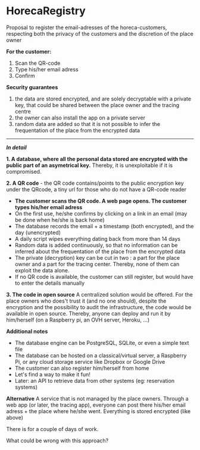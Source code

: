 # HorecaRegistry
Proposal to register the email-adresses of the horeca-customers, respecting both the privacy of the customers and the discretion of the place owner

**For the customer:**
 1. Scan the QR-code
 2. Type his/her email adress
 3. Confirm

**Security guarantees**
 1. the data are stored encrypted, and are solely decryptable with a private key, that could be shared between the place owner and the tracing centre
 2. the owner can also install the app on a private server
 3. random data are added so that it is not possible to infer the frequentation of the place from the encrypted data


----------------------------------------------------------


**_In detail_**

**1. A database, where all the personal data stored are encrypted with the public part of an asymetrical key.** Thereby, it is unexploitable if it is compromised.

**2. A QR code** - the QR code contains/points to the public encryption key
under the QRcode, a tiny url for those who do not have a QR-code reader

- **The customer scans the QR code. A web page opens. The customer types his/her email adress**
- On the first use, he/she confirms by clicking on a link in an email (may be done when he/she is back home)
- The database records the email + a timestamp (both encrypted), and the day (unencrypted)
- A daily script wipes everything dating back from more than 14 days
- Random data is added continuously, so that no information can be inferred about the frequentation of the place from the encrypted data
- The private (decryption) key can be cut in two : a part for the place owner and a part for the tracing center. Thereby, none of them can exploit the data alone.
- If no QR code is available, the customer can still register, but would have to enter the details manually

**3. The code in open source**
A centralized solution would be offered.
For the place owners who does't trust it (and no one should), despite the encryption and the possibility to audit the infrastructure, the code would be available in open source. Thereby, anyone can deploy and run it by him/herself (on a Raspberry pi, an OVH server, Heroku, ...)

**Additional notes**
- The database engine can be PostgreSQL, SQLite, or even a simple text file
- The database can be hosted on a classical/virtual server, a Raspberry Pi, or any cloud storage service like Dropbox or Google Drive
- The customer can also register him/herself from home
- Let's find a way to make it fun!
- Later: an API to retrieve data from other systems (eg: reservation systems)

**Alternative**
A service that is not managed by the place owners. 
Through a web app (or later, the tracing app), everyone can post there his/her email adress + the place where he/she went.
Everything is stored encrypted (like above)

There is for a couple of days of work. 

What could be wrong with this approach?
